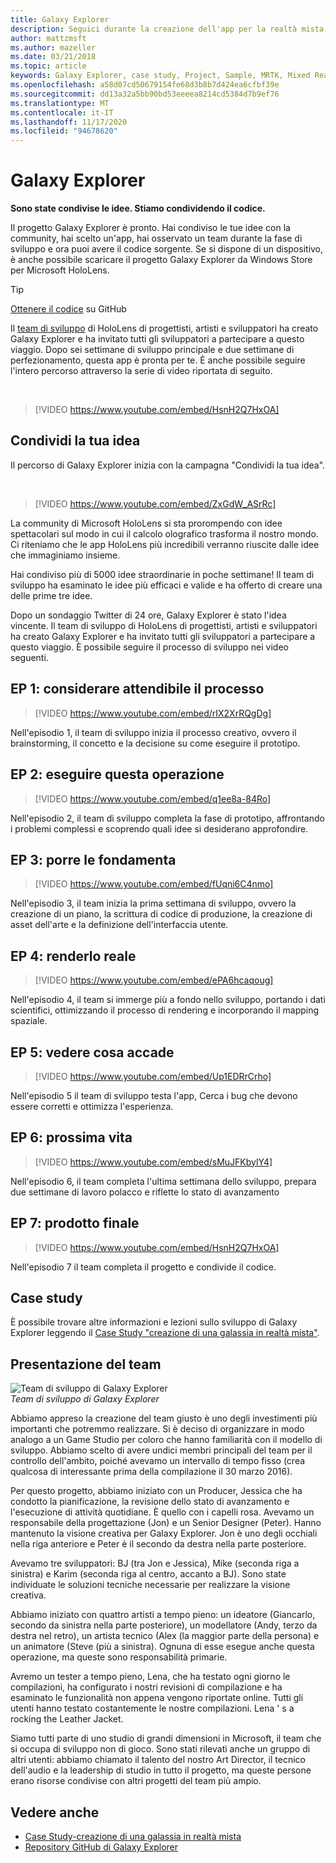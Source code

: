 ```yaml
---
title: Galaxy Explorer
description: Seguici durante la creazione dell'app per la realtà mista di Esplora galassia, il vincitore della campagna Condividi la tua idea.
author: mattzmsft
ms.author: mazeller
ms.date: 03/21/2018
ms.topic: article
keywords: Galaxy Explorer, case study, Project, Sample, MRTK, Mixed Reality Toolkit, Unity, app di esempio, app di esempio, open source, Microsoft Store, HoloLens, cuffie per la realtà mista, cuffia di realtà mista di Windows, auricolare della realtà virtuale
ms.openlocfilehash: a58d07cd50679154fe68d3b8b7d424ea6cfbf39e
ms.sourcegitcommit: dd13a32a5bb90bd53eeeea8214cd5384d7b9ef76
ms.translationtype: MT
ms.contentlocale: it-IT
ms.lasthandoff: 11/17/2020
ms.locfileid: "94678620"
---
```

# <a name="galaxy-explorer"></a>Galaxy Explorer

**Sono state condivise le idee. Stiamo condividendo il codice.**

Il progetto Galaxy Explorer è pronto. Hai condiviso le tue idee con la community, hai scelto un'app, hai osservato un team durante la fase di sviluppo e ora puoi avere il codice sorgente. Se si dispone di un dispositivo, è anche possibile scaricare il progetto Galaxy Explorer da Windows Store per Microsoft HoloLens.
>[!TIP]
>[Ottenere il codice](https://github.com/Microsoft/GalaxyExplorer) su GitHub

Il [team di sviluppo](galaxy-explorer.md#meet-the-team) di HoloLens di progettisti, artisti e sviluppatori ha creato Galaxy Explorer e ha invitato tutti gli sviluppatori a partecipare a questo viaggio. Dopo sei settimane di sviluppo principale e due settimane di perfezionamento, questa app è pronta per te. È anche possibile seguire l'intero percorso attraverso la serie di video riportata di seguito.

<br>

>[!VIDEO https://www.youtube.com/embed/HsnH2Q7HxOA]

## <a name="share-your-idea"></a>Condividi la tua idea

Il percorso di Galaxy Explorer inizia con la campagna "Condividi la tua idea".

<br>

>[!VIDEO https://www.youtube.com/embed/ZxGdW_ASrRc]

La community di Microsoft HoloLens si sta prorompendo con idee spettacolari sul modo in cui il calcolo olografico trasforma il nostro mondo. Ci riteniamo che le app HoloLens più incredibili verranno riuscite dalle idee che immaginiamo insieme.

Hai condiviso più di 5000 idee straordinarie in poche settimane! Il team di sviluppo ha esaminato le idee più efficaci e valide e ha offerto di creare una delle prime tre idee.

Dopo un sondaggio Twitter di 24 ore, Galaxy Explorer è stato l'idea vincente. Il team di sviluppo di HoloLens di progettisti, artisti e sviluppatori ha creato Galaxy Explorer e ha invitato tutti gli sviluppatori a partecipare a questo viaggio. È possibile seguire il processo di sviluppo nei video seguenti.

## <a name="ep-1-trust-the-process"></a>EP 1: considerare attendibile il processo

>[!VIDEO https://www.youtube.com/embed/rIX2XrRQgDg]

Nell'episodio 1, il team di sviluppo inizia il processo creativo, ovvero il brainstorming, il concetto e la decisione su come eseguire il prototipo.

## <a name="ep-2-lets-do-this"></a>EP 2: eseguire questa operazione

>[!VIDEO https://www.youtube.com/embed/q1ee8a-84Ro]

Nell'episodio 2, il team di sviluppo completa la fase di prototipo, affrontando i problemi complessi e scoprendo quali idee si desiderano approfondire.

## <a name="ep-3-laying-foundations"></a>EP 3: porre le fondamenta

>[!VIDEO https://www.youtube.com/embed/fUqni6C4nmo]

Nell'episodio 3, il team inizia la prima settimana di sviluppo, ovvero la creazione di un piano, la scrittura di codice di produzione, la creazione di asset dell'arte e la definizione dell'interfaccia utente.

## <a name="ep-4-make-it-real"></a>EP 4: renderlo reale

>[!VIDEO https://www.youtube.com/embed/ePA6hcaqoug]

Nell'episodio 4, il team si immerge più a fondo nello sviluppo, portando i dati scientifici, ottimizzando il processo di rendering e incorporando il mapping spaziale.

## <a name="ep-5-see-what-happens"></a>EP 5: vedere cosa accade

>[!VIDEO https://www.youtube.com/embed/Up1EDRrCrho]

Nell'episodio 5 il team di sviluppo testa l'app, Cerca i bug che devono essere corretti e ottimizza l'esperienza.

## <a name="ep-6-coming-to-life"></a>EP 6: prossima vita

>[!VIDEO https://www.youtube.com/embed/sMuJFKbylY4]

Nell'episodio 6, il team completa l'ultima settimana dello sviluppo, prepara due settimane di lavoro polacco e riflette lo stato di avanzamento

## <a name="ep-7-the-final-product"></a>EP 7: prodotto finale

>[!VIDEO https://www.youtube.com/embed/HsnH2Q7HxOA]

Nell'episodio 7 il team completa il progetto e condivide il codice.

## <a name="case-study"></a>Case study

È possibile trovare altre informazioni e lezioni sullo sviluppo di Galaxy Explorer leggendo il [Case Study "creazione di una galassia in realtà mista"](../../out-of-scope/case-study-creating-a-galaxy-in-mixed-reality.md).

## <a name="meet-the-team"></a>Presentazione del team

![Team di sviluppo di Galaxy Explorer](images/syiteampic.jpg)<br>
*Team di sviluppo di Galaxy Explorer*

Abbiamo appreso la creazione del team giusto è uno degli investimenti più importanti che potremmo realizzare. Si è deciso di organizzare in modo analogo a un Game Studio per coloro che hanno familiarità con il modello di sviluppo. Abbiamo scelto di avere undici membri principali del team per il controllo dell'ambito, poiché avevamo un intervallo di tempo fisso (crea qualcosa di interessante prima della compilazione il 30 marzo 2016).

Per questo progetto, abbiamo iniziato con un Producer, Jessica che ha condotto la pianificazione, la revisione dello stato di avanzamento e l'esecuzione di attività quotidiane. È quello con i capelli rosa. Avevamo un responsabile della progettazione (Jon) e un Senior Designer (Peter). Hanno mantenuto la visione creativa per Galaxy Explorer. Jon è uno degli occhiali nella riga anteriore e Peter è il secondo da destra nella parte posteriore.

Avevamo tre sviluppatori: BJ (tra Jon e Jessica), Mike (seconda riga a sinistra) e Karim (seconda riga al centro, accanto a BJ). Sono state individuate le soluzioni tecniche necessarie per realizzare la visione creativa.

Abbiamo iniziato con quattro artisti a tempo pieno: un ideatore (Giancarlo, secondo da sinistra nella parte posteriore), un modellatore (Andy, terzo da destra nel retro), un artista tecnico (Alex (la maggior parte della persona) e un animatore (Steve (più a sinistra). Ognuna di esse esegue anche questa operazione, ma queste sono responsabilità primarie.

Avremo un tester a tempo pieno, Lena, che ha testato ogni giorno le compilazioni, ha configurato i nostri revisioni di compilazione e ha esaminato le funzionalità non appena vengono riportate online. Tutti gli utenti hanno testato costantemente le nostre compilazioni. Lena ' s a rocking the Leather Jacket.

Siamo tutti parte di uno studio di grandi dimensioni in Microsoft, il team che si occupa di sviluppo non di gioco. Sono stati rilevati anche un gruppo di altri utenti: abbiamo chiamato il talento del nostro Art Director, il tecnico dell'audio e la leadership di studio in tutto il progetto, ma queste persone erano risorse condivise con altri progetti del team più ampio.

## <a name="see-also"></a>Vedere anche
* [Case Study-creazione di una galassia in realtà mista](../../out-of-scope/case-study-creating-a-galaxy-in-mixed-reality.md)
* [Repository GitHub di Galaxy Explorer](https://github.com/Microsoft/GalaxyExplorer)
